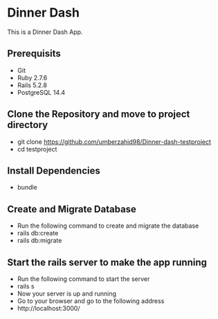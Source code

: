 # Dinner Dash
This is a Dinner Dash App.
## Prerequisits
  * Git
  * Ruby 2.7.6
  * Rails 5.2.8
  * PostgreSQL 14.4
## Clone the Repository and move to project directory
  * git clone https://github.com/umberzahid98/Dinner-dash-testproject
  * cd testproject
## Install Dependencies
  * bundle
## Create and Migrate Database
  * Run the following command to create and migrate the database
  * rails db:create
  * rails db:migrate
## Start the rails server to make the app running
  * Run the following command to start the server
  * rails s
  * Now your server is up and running
  * Go to your browser and go to the following address
  * http://localhost:3000/







